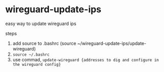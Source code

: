 # wireguard-update-ips
easy way to update wireguard ips


steps 
1. add source to .bashrc (source ~/wireguard-update-ips/update-wireguard)
2. `source ~/.bashrc`
3. use commad, `update-wireguard {addresses to dig and configure in the wireguard config}`
